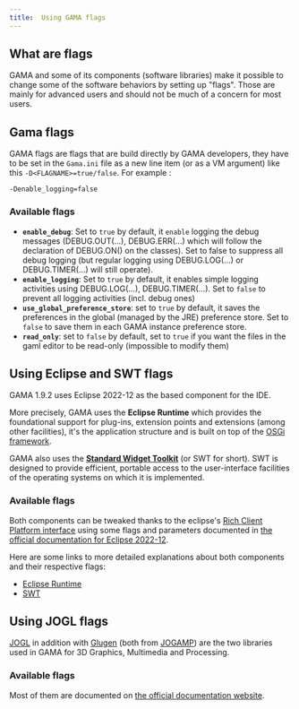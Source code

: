 ```yaml
---
title:  Using GAMA flags
---
```



## What are flags

GAMA and some of its components (software libraries) make it possible to change some of the software behaviors by setting up "flags". Those are mainly for advanced users and should not be much of a concern for most users.

## Gama flags

GAMA flags are flags that are build directly by GAMA developers, they have to be set in the `Gama.ini` file as a new line item (or as a VM argument) like this `-D<FLAGNAME>=true/false`. For example :
```
-Denable_logging=false
```

### Available flags

 * **`enable_debug`**: Set to `true` by default, it `enable` logging the debug messages (DEBUG.OUT(...), DEBUG.ERR(...) which will follow the declaration of DEBUG.ON() on the classes). Set to false to suppress all debug logging (but regular logging using DEBUG.LOG(...) or DEBUG.TIMER(...) will still operate).
 * **`enable_logging`**: Set to `true` by default, it enables simple logging activities using DEBUG.LOG(...), DEBUG.TIMER(...). Set to `false` to prevent all logging activities (incl. debug ones) 
 * **`use_global_preference_store`**: set to `true` by default, it saves the preferences in the global (managed by the JRE) preference store. Set to `false` to save them in each GAMA instance preference store.
 * **`read_only`**: set to `false` by default, set to `true` if you want the files in the gaml editor to be read-only (impossible to modify them)



## Using Eclipse and SWT flags

GAMA 1.9.2 uses Eclipse 2022-12 as the based component for the IDE. 

More precisely, GAMA uses the **Eclipse Runtime** which provides the foundational support for plug-ins, extension points and extensions (among other facilities), it's the application structure and is built on top of the [OSGi framework](http://osgi.org/osgi_technology). 

GAMA also uses the [**Standard Widget Toolkit**](https://www.eclipse.org/swt/) (or SWT for short). SWT is designed to provide efficient, portable access to the user-interface facilities of the operating systems on which it is implemented.

### Available flags

Both components can be tweaked thanks to the eclipse's [Rich Client Platform interface](https://wiki.eclipse.org/Rich_Client_Platform) using some flags and parameters documented in [the official documentation for Eclipse 2022-12](http://help.eclipse.org/2022-12/index.jsp). 

Here are some links to more detailed explanations about both components and their respective flags:
- [Eclipse Runtime](https://help.eclipse.org/2022-12/index.jsp?topic=%2Forg.eclipse.platform.doc.isv%2Freference%2Fmisc%2Fruntime-options.html)
- [SWT](https://www.eclipse.org/swt/faq.php)

## Using JOGL flags

[JOGL](https://jogamp.org/jogl/www/) in addition with [Glugen](https://jogamp.org/gluegen/www/) (both from [JOGAMP](https://jogamp.org/)) are the two libraries used in GAMA for 3D Graphics, Multimedia and Processing.

### Available flags

Most of them are documented on [the official documentation website](https://jogamp.org/jogl/doc/userguide/).